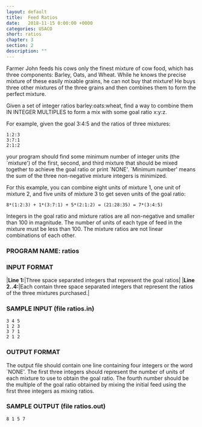 ```yaml
---
layout: default
title:  Feed Ratios
date:   2018-11-15 0:00:00 +0000
categories: USACO
short: ratios
chapter: 3
section: 2
description: ""
---
```


Farmer John feeds his cows only the finest mixture of cow food, which has three components: Barley, Oats, and Wheat. While he knows the precise mixture of these easily mixable grains, he can not buy that mixture! He buys three other mixtures of the three grains and then combines them to form the perfect mixture.

Given a set of integer ratios barley:oats:wheat, find a way to combine them IN INTEGER MULTIPLES to form a mix with some goal ratio x:y:z.

For example, given the goal 3:4:5 and the ratios of three mixtures:

```
1:2:3
3:7:1
2:1:2
```

your program should find some minimum number of integer units (the \`mixture') of the first, second, and third mixture that should be mixed together to achieve the goal ratio or print \`NONE'. \`Minimum number' means the sum of the three non-negative mixture integers is minimized.

For this example, you can combine eight units of mixture 1, one unit of mixture 2, and five units of mixture 3 to get seven units of the goal ratio:

```
8*(1:2:3) + 1*(3:7:1) + 5*(2:1:2) = (21:28:35) = 7*(3:4:5)
```

Integers in the goal ratio and mixture ratios are all non-negative and smaller than 100 in magnitude. The number of units of each type of feed in the mixture must be less than 100. The mixture ratios are not linear combinations of each other.

### PROGRAM NAME: ratios

### INPUT FORMAT

|**Line 1:**|Three space separated integers that represent the goal ratios|
|**Line 2..4:**|Each contain three space separated integers that represent the ratios of the three mixtures purchased.|

### SAMPLE INPUT (file ratios.in)

```
3 4 5
1 2 3
3 7 1
2 1 2
```

### OUTPUT FORMAT

The output file should contain one line containing four integers or the word \`NONE'. The first three integers should represent the number of units of each mixture to use to obtain the goal ratio. The fourth number should be the multiple of the goal ratio obtained by mixing the initial feed using the first three integers as mixing ratios.

### SAMPLE OUTPUT (file ratios.out)

```
8 1 5 7
```